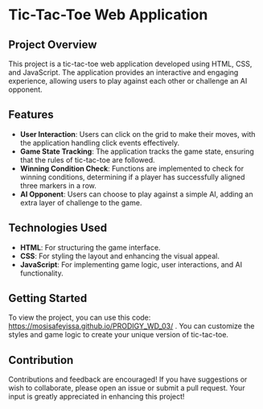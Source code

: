 # Tic-Tac-Toe Web Application

## Project Overview

This project is a tic-tac-toe web application developed using HTML, CSS, and JavaScript. The application provides an interactive and engaging experience, allowing users to play against each other or challenge an AI opponent.

## Features

- **User Interaction**: Users can click on the grid to make their moves, with the application handling click events effectively.
- **Game State Tracking**: The application tracks the game state, ensuring that the rules of tic-tac-toe are followed.
- **Winning Condition Check**: Functions are implemented to check for winning conditions, determining if a player has successfully aligned three markers in a row.
- **AI Opponent**: Users can choose to play against a simple AI, adding an extra layer of challenge to the game.

## Technologies Used

- **HTML**: For structuring the game interface.
- **CSS**: For styling the layout and enhancing the visual appeal.
- **JavaScript**: For implementing game logic, user interactions, and AI functionality.

## Getting Started

To view the project, you can use this code: https://mosisafeyissa.github.io/PRODIGY_WD_03/ . You can customize the styles and game logic to create your unique version of tic-tac-toe.

## Contribution

Contributions and feedback are encouraged! If you have suggestions or wish to collaborate, please open an issue or submit a pull request. Your input is greatly appreciated in enhancing this project!
